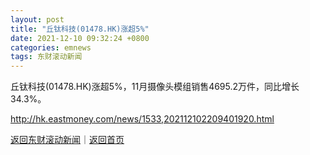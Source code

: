 ```yaml
---
layout: post
title: "丘钛科技(01478.HK)涨超5%"
date: 2021-12-10 09:32:24 +0800
categories: emnews
tags: 东财滚动新闻
---
```


丘钛科技(01478.HK)涨超5%，11月摄像头模组销售4695.2万件，同比增长34.3%。

<http://hk.eastmoney.com/news/1533,202112102209401920.html>

[返回东财滚动新闻](//finews.withounder.com/emnews/)｜[返回首页](//finews.withounder.com/)